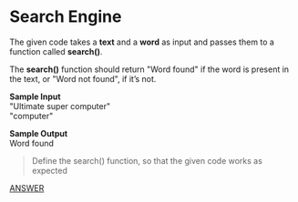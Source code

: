# Search Engine

The given code takes a **text** and a **word** as input and passes them to a function called **search()**.

The **search()** function should return "Word found" if the word is present in the text, or "Word not found", if it’s not.

**Sample Input** </br>
"Ultimate super computer" </br>
"computer"

**Sample Output** </br>
Word found

> Define the search() function, so that the given code works as expected

[ANSWER]()
